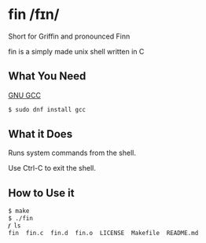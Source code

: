 # fin /fɪn/

Short for Griffin and pronounced Finn

fin is a simply made unix shell written in C

## What You Need

[GNU GCC](http://gcc.gnu.org/)

```bash
$ sudo dnf install gcc
```

## What it Does

Runs system commands from the shell.

Use Ctrl-C to exit the shell.

## How to Use it

```bash
$ make
$ ./fin
𝆑 ls
fin  fin.c  fin.d  fin.o  LICENSE  Makefile  README.md
```
